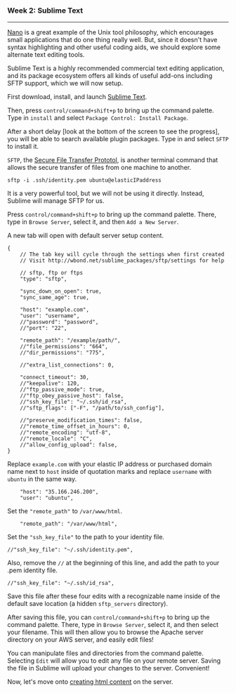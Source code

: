 ### Week 2: Sublime Text

-----

[Nano](nano.md) is a great example of the Unix tool philosophy, which encourages small applications that do one thing really well. But, since it doesn't have syntax highlighting and other useful coding aids, we should explore some alternate text editing tools.

Sublime Text is a highly recommended commercial text editing application, and its package ecosystem offers all kinds of useful add-ons including SFTP support, which we will now setup.

First download, install, and launch [Sublime Text](http://sublimetext.com).

Then, press `control/command+shift+p` to bring up the command palette. Type in `install` and select `Package Control: Install Package`.

After a short delay [look at the bottom of the screen to see the progress], you will be able to search available plugin packages. Type in and select `SFTP` to install it.

`SFTP`, the [Secure File Transfer Prototol](http://www.computerhope.com/unix/sftp.htm), is another terminal command that allows the secure transfer of files from one machine to another.

```
sftp -i .ssh/identity.pem ubuntu@elasticIPaddress
```

It is a very powerful tool, but we will not be using it directly. Instead, Sublime will manage SFTP for us.

Press `control/command+shift+p` to bring up the command palette. There, type in `Browse Server`, select it, and then `Add a New Server`.

A new tab will open with default server setup content.

```
{
    // The tab key will cycle through the settings when first created
    // Visit http://wbond.net/sublime_packages/sftp/settings for help
    
    // sftp, ftp or ftps
    "type": "sftp",

    "sync_down_on_open": true,
    "sync_same_age": true,
    
    "host": "example.com",
    "user": "username",
    //"password": "password",
    //"port": "22",
    
    "remote_path": "/example/path/",
    //"file_permissions": "664",
    //"dir_permissions": "775",
    
    //"extra_list_connections": 0,

    "connect_timeout": 30,
    //"keepalive": 120,
    //"ftp_passive_mode": true,
    //"ftp_obey_passive_host": false,
    //"ssh_key_file": "~/.ssh/id_rsa",
    //"sftp_flags": ["-F", "/path/to/ssh_config"],
    
    //"preserve_modification_times": false,
    //"remote_time_offset_in_hours": 0,
    //"remote_encoding": "utf-8",
    //"remote_locale": "C",
    //"allow_config_upload": false,
}
```

Replace `example.com` with your elastic IP address or purchased domain name next to `host` inside of quotation marks and replace `username` with `ubuntu` in the same way.

```
    "host": "35.166.246.200",
    "user": "ubuntu",
```    

Set the `"remote_path"` to `/var/www/html`.

```
    "remote_path": "/var/www/html",
```

Set the `"ssh_key_file"` to the path to your identity file.

```
//"ssh_key_file": "~/.ssh/identity.pem",
```

Also, remove the `//` at the beginning of this line, and add the path to your .pem identity file.

```
//"ssh_key_file": "~/.ssh/id_rsa",
```

Save this file after these four edits with a recognizable name inside of the default save location (a hidden `sftp_servers` directory).

After saving this file, you can `control/command+shift+p` to bring up the command palette. There, type in `Browse Server`, select it, and then select your filename. This will then allow you to browse the Apache server directory on your AWS server, and easily edit files! 

You can manipulate files and directories from the command palette. Selecting `Edit` will allow you to edit any file on your remote server. Saving the file in Sublime will upload your changes to the server. Convenient!

Now, let's move onto [creating html content](block.md) on the server.
